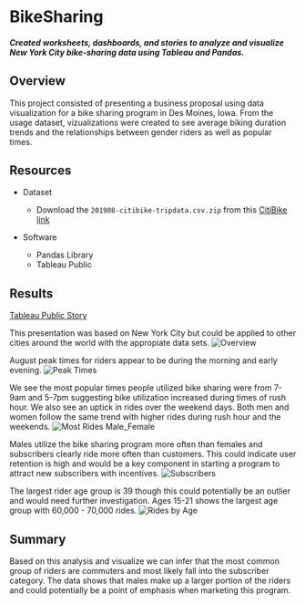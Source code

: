 # BikeSharing
#### *Created worksheets, dashboards, and stories to analyze and visualize New York City bike-sharing data using Tableau and Pandas.*

## Overview
This project consisted of presenting a business proposal using data visualization for a bike sharing program in Des Moines, Iowa. From the usage dataset, vizualizations were created to see average biking duration trends and the relationships between gender riders as well as popular times.

## Resources
- Dataset
  - Download the `201908-citibike-tripdata.csv.zip` from this [CitiBike link](https://s3.amazonaws.com/tripdata/index.html) 

- Software
  - Pandas Library
  - Tableau Public

## Results
[Tableau Public Story](https://https://public.tableau.com/app/profile/gayle.bradford/viz/CitiBikeProposal_16562595767510/CitibikeProposal)

This presentation was based on New York City but could be applied to other cities around the world with the appropiate data sets. 
![Overview](https://user-images.githubusercontent.com/98711219/176059184-e69caafd-24f4-4c84-bd3e-245a6decd609.png)

August peak times for riders appear to be during the morning and early evening.
![Peak Times](https://user-images.githubusercontent.com/98711219/176060197-5d9e018d-637c-4c54-b966-ba932b5be6f6.png)

We see the most popular times people utilized bike sharing were from 7-9am and 5-7pm suggesting bike utilization increased during times of rush hour. We also see an uptick in rides over the weekend days. Both men and women follow the same trend with higher rides during rush hour and the weekends. 
![Most Rides Male_Female](https://user-images.githubusercontent.com/98711219/176059688-01d88860-7245-4aa9-b94f-bcc320f280e9.png)

Males utilize the bike sharing program more often than females and subscribers clearly ride more often than customers. This could indicate user retention is high and would be a key component in starting a program to attract new subscribers with incentives. 
![Subscribers](https://user-images.githubusercontent.com/98711219/176060019-d32befb1-041d-48d6-b848-a015c4e21452.png)

The largest rider age group is 39 though this could potentially be an outlier and would need further investigation. Ages 15-21 shows the largest age group with 60,000 - 70,000 rides. 
![Rides by Age](https://user-images.githubusercontent.com/98711219/176064601-5b014f9b-a898-41a0-a923-91240e6f84c0.png)

## Summary
Based on this analysis and visualize we can infer that the most common group of riders are commuters and most likely fall into the subscriber category. The data shows that males make up a larger portion of the riders and could potentially be a point of emphasis when marketing this program. 
